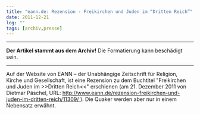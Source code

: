 ```yaml
---
title: "eann.de: Rezension - Freikirchen und Juden im “Dritten Reich”"
date: 2011-12-21
log: ""
tags: [archiv,presse]
---
```

<hr><b>Der Artikel stammt aus dem Archiv!</b> Die Formatierung kann beschädigt sein.<hr>
Auf der Website von EANN – der  Unabhängige Zeitschrift für Religion, Kirche und Gesellschaft, ist eine  Rezension zu dem Buchtitel "Freikirchen und Juden im >>Dritten Reich<<" erschienen (am 21. Dezember 2011 von Dietmar Päschel, URL: <a href="http://www.eann.de/rezension-freikirchen-und-juden-im-dritten-reich/11309/">http://www.eann.de/rezension-freikirchen-und-juden-im-dritten-reich/11309/ </a>). Die Quaker werden aber nur in einem Nebensatz erwähnt.

